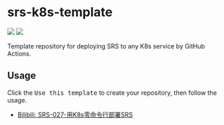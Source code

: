 # srs-k8s-template

![](http://ossrs.net/gif/v1/sls.gif?site=github.com&path=/k8s/ossrs/srs-k8s-template)
[![](https://github.com/ossrs/srs-k8s-template/actions/workflows/kubernetes.yml/badge.svg)](https://github.com/ossrs/srs-k8s-template/actions/workflows/kubernetes.yml)

Template repository for deploying SRS to any K8s service by GitHub Actions.

## Usage

Click the <kbd>Use this template</kbd> to create your repository, then follow the usage.

* [Bilibili: SRS-027-用K8s零命令行部署SRS](https://www.bilibili.com/video/BV1g44y1j7Vz/)

